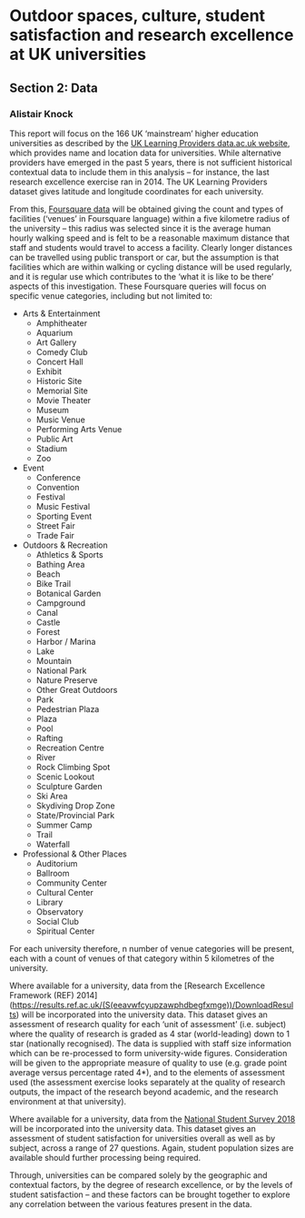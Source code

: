 # Outdoor spaces, culture, student satisfaction and research excellence at UK universities
## Section 2: Data
### Alistair Knock

This report will focus on the 166 UK ‘mainstream’ higher education universities as described by the [UK Learning Providers data.ac.uk website](http://learning-provider.data.ac.uk/), which provides name and location data for universities.  While alternative providers have emerged in the past 5 years, there is not sufficient historical contextual data to include them in this analysis – for instance, the last research excellence exercise ran in 2014.  The UK Learning Providers dataset gives latitude and longitude coordinates for each university.  

From this, [Foursquare data](https://developer.foursquare.com/docs/api/venues/search) will be obtained giving the count and types of facilities (‘venues’ in Foursquare language) within a five kilometre radius of the university – this radius was selected since it is the average human hourly walking speed and is felt to be a reasonable maximum distance that staff and students would travel to access a facility.  Clearly longer distances can be travelled using public transport or car, but the assumption is that facilities which are within walking or cycling distance will be used regularly, and it is regular use which contributes to the ‘what it is like to be there’ aspects of this investigation.  These Foursquare queries will focus on specific venue categories, including but not limited to:

* Arts & Entertainment
  *	Amphitheater
  *	Aquarium
  *	Art Gallery
  *	Comedy Club
  *	Concert Hall
  *	Exhibit
  *	Historic Site
  *	Memorial Site
  *	Movie Theater
  *	Museum
  *	Music Venue
  *	Performing Arts Venue
  *	Public Art
  *	Stadium
  *	Zoo
* Event
  *	Conference
  *	Convention
  *	Festival
  *	Music Festival
  *	Sporting Event
  *	Street Fair
  *	Trade Fair
* Outdoors & Recreation
  *	Athletics & Sports
  *	Bathing Area
  *	Beach
  *	Bike Trail
  *	Botanical Garden
  *	Campground
  *	Canal
  *	Castle
  *	Forest
  *	Harbor / Marina
  *	Lake
  *	Mountain
  *	National Park
  *	Nature Preserve
  *	Other Great Outdoors
  *	Park
  *	Pedestrian Plaza
  *	Plaza
  *	Pool
  *	Rafting
  *	Recreation Centre
  *	River
  *	Rock Climbing Spot
  *	Scenic Lookout
  *	Sculpture Garden
  *	Ski Area
  *	Skydiving Drop Zone
  *	State/Provincial Park
  *	Summer Camp
  *	Trail
  *	Waterfall
* Professional & Other Places
  *	Auditorium
  *	Ballroom
  *	Community Center
  *	Cultural Center
  *	Library
  *	Observatory
  *	Social Club
  *	Spiritual Center

For each university therefore, n number of venue categories will be present, each with a count of venues of that category within 5 kilometres of the university.

Where available for a university, data from the [Research Excellence Framework (REF) 2014] (https://results.ref.ac.uk/(S(eeavwfcyupzawphdbegfxmge))/DownloadResults) will be incorporated into the university data.  This dataset gives an assessment of research quality for each ‘unit of assessment’ (i.e. subject) where the quality of research is graded as 4 star (world-leading) down to 1 star (nationally recognised).  The data is supplied with staff size information which can be re-processed to form university-wide figures.  Consideration will be given to the appropriate measure of quality to use (e.g. grade point average versus percentage rated 4*), and to the elements of assessment used (the assessment exercise looks separately at the quality of research outputs, the impact of the research beyond academic, and the research environment at that university).

Where available for a university, data from the [National Student Survey 2018](https://www.officeforstudents.org.uk/advice-and-guidance/student-information-and-data/national-student-survey-nss/get-the-nss-data/) will be incorporated into the university data.  This dataset gives an assessment of student satisfaction for universities overall as well as by subject, across a range of 27 questions.  Again, student population sizes are available should further processing being required.

Through, universities can be compared solely by the geographic and contextual factors, by the degree of research excellence, or by the levels of student satisfaction – and these factors can be brought together to explore any correlation between the various features present in the data.
